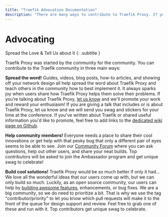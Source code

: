 ```yaml
---
title: "Traefik Advocation Documentation"
description: "There are many ways to contribute to Traefik Proxy. If you're talking about Traefik, let us know and we'll promote your enthusiasm!"
---
```


# Advocating

Spread the Love & Tell Us about It
{: .subtitle }

Traefik Proxy was started by the community for the community. You can contribute to the Traefik community in three main ways: 

**Spread the word!** Guides, videos, blog posts, how-to articles, and showing off your network design all help spread the word about Traefik Proxy
and teach others in the community how to best implement it.
It always sparks joy when users share how Traefik Proxy helps them solve their problems.
If you’re talking about Traefik Proxy, [let us know](https://traefik.io/submit-my-contribution/) and we'll promote your work and reward your enthusiasm!
If you are giving a talk that includes or is about Traefik Proxy, let us know and we will send you swag and stickers for your time at the conference.
If you've written about Traefik or shared useful information you'd like to promote, feel free to add links to the [dedicated wiki page on Github](https://github.com/traefik/traefik/wiki/Awesome-Traefik).

**Help community members!** Everyone needs a place to share their cool innovations or get help with that pesky bug that only a different pair of eyes seems to be able to see.
Join our [Community Forum](https://community.traefik.io/) where you can ask questions, help out other users, and share your neat builds.
Top contributors will be asked to join the Ambassador program and get unique swag to celebrate!

**Build cool solutions!** Traefik Proxy would be so much better if only it had…
We love all the wonderful ideas that our users come up with, but we can only build so much.
Luckily, as an open source community, our users can help by [building awesome features](https://github.com/orgs/traefik/projects/9/views/7), enhancements, or bug fixes.
We are a big community, so we do need to prioritize a bit.
That is why we use the tag "contributor/priority" to let you know which pull requests will make it to the front of the queue for design support and review.
Feel free to grab one of these and run with it. Top contributors get unique swag to celebrate. 
